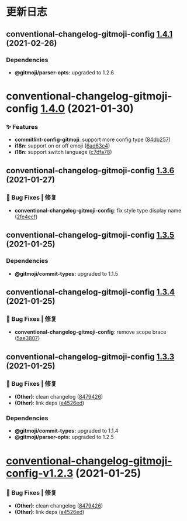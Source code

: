 # 更新日志

## conventional-changelog-gitmoji-config [1.4.1](https://github.com/arvinxx/gitmoji-commit-workflow/compare/conventional-changelog-gitmoji-config@1.4.0...conventional-changelog-gitmoji-config@1.4.1) (2021-02-26)





### Dependencies

* **@gitmoji/parser-opts:** upgraded to 1.2.6

# conventional-changelog-gitmoji-config [1.4.0](https://github.com/arvinxx/gitmoji-commit-workflow/compare/conventional-changelog-gitmoji-config@1.3.6...conventional-changelog-gitmoji-config@1.4.0) (2021-01-30)


### ✨ Features

* **commitlint-config-gitmoji**: support more config type ([84db257](https://github.com/arvinxx/gitmoji-commit-workflow/commit/84db257))
* **i18n**: support on or off emoji ([6ad63c4](https://github.com/arvinxx/gitmoji-commit-workflow/commit/6ad63c4))
* **i18n**: support switch language ([c7dfa78](https://github.com/arvinxx/gitmoji-commit-workflow/commit/c7dfa78))

## conventional-changelog-gitmoji-config [1.3.6](https://github.com/arvinxx/gitmoji-commit-workflow/compare/conventional-changelog-gitmoji-config@1.3.5...conventional-changelog-gitmoji-config@1.3.6) (2021-01-27)


### 🐛 Bug Fixes | 修复

* **conventional-changelog-gitmoji-config**: fix style type display name ([2fe4ecf](https://github.com/arvinxx/gitmoji-commit-workflow/commit/2fe4ecf))

## conventional-changelog-gitmoji-config [1.3.5](https://github.com/arvinxx/gitmoji-commit-workflow/compare/conventional-changelog-gitmoji-config@1.3.4...conventional-changelog-gitmoji-config@1.3.5) (2021-01-25)





### Dependencies

* **@gitmoji/commit-types:** upgraded to 1.1.5

## conventional-changelog-gitmoji-config [1.3.4](https://github.com/arvinxx/gitmoji-commit-workflow/compare/conventional-changelog-gitmoji-config@1.3.3...conventional-changelog-gitmoji-config@1.3.4) (2021-01-25)


### 🐛 Bug Fixes | 修复

* **conventional-changelog-gitmoji-config**: remove scope brace ([5ae3807](https://github.com/arvinxx/gitmoji-commit-workflow/commit/5ae3807))

## conventional-changelog-gitmoji-config [1.3.3](https://github.com/arvinxx/gitmoji-commit-workflow/compare/conventional-changelog-gitmoji-config@1.3.2...conventional-changelog-gitmoji-config@1.3.3) (2021-01-25)


### 🐛 Bug Fixes | 修复

* **(Other)**: clean changelog ([8479426](https://github.com/arvinxx/gitmoji-commit-workflow/commit/8479426))
* **(Other)**: link deps ([e4526ed](https://github.com/arvinxx/gitmoji-commit-workflow/commit/e4526ed))





### Dependencies

* **@gitmoji/commit-types:** upgraded to 1.1.4
* **@gitmoji/parser-opts:** upgraded to 1.2.5

# [conventional-changelog-gitmoji-config-v1.2.3](https://github.com/arvinxx/gitmoji-commit-workflow/compare/conventional-changelog-gitmoji-config-v1.2.2...conventional-changelog-gitmoji-config-v1.2.3) (2021-01-25)


### 🐛 Bug Fixes | 修复

* **(Other)**: clean changelog ([8479426](https://github.com/arvinxx/gitmoji-commit-workflow/commit/8479426))
* **(Other)**: link deps ([e4526ed](https://github.com/arvinxx/gitmoji-commit-workflow/commit/e4526ed))
